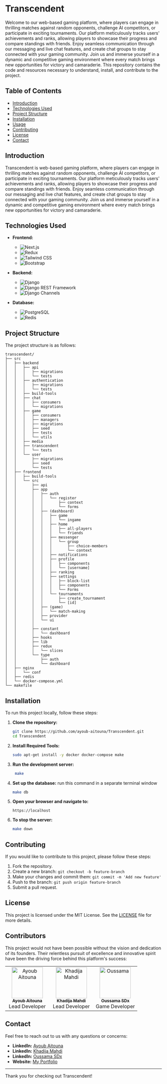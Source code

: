 # Transcendent

Welcome to our web-based gaming platform, where players can engage in thrilling matches against random opponents, challenge AI competitors, or participate in exciting tournaments. Our platform meticulously tracks users' achievements and ranks, allowing players to showcase their progress and compare standings with friends. Enjoy seamless communication through our messaging and live chat features, and create chat groups to stay connected with your gaming community. Join us and immerse yourself in a dynamic and competitive gaming environment where every match brings new opportunities for victory and camaraderie.
This repository contains the code and resources necessary to understand, install, and contribute to the project.

## Table of Contents

- [Introduction](#introduction)
- [Technologies Used](#technologies-used)
- [Project Structure](#project-structure)
- [Installation](#installation)
- [Usage](#usage)
- [Contributing](#contributing)
- [License](#license)
- [Contact](#contact)

## Introduction

Transcendent is web-based gaming platform, where players can engage in thrilling matches against random opponents, challenge AI competitors, or participate in exciting tournaments. Our platform meticulously tracks users' achievements and ranks, allowing players to showcase their progress and compare standings with friends. Enjoy seamless communication through our messaging and live chat features, and create chat groups to stay connected with your gaming community. Join us and immerse yourself in a dynamic and competitive gaming environment where every match brings new opportunities for victory and camaraderie.

## Technologies Used


- **Frontend:**
  - ![Next.js](https://img.shields.io/badge/Next.js-000000?style=for-the-badge&logo=next.js&logoColor=white)
  - ![Redux](https://img.shields.io/badge/Redux-764ABC?style=for-the-badge&logo=redux&logoColor=white)
  - ![Tailwind CSS](https://img.shields.io/badge/Tailwind_CSS-38B2AC?style=for-the-badge&logo=tailwind-css&logoColor=white)
  - ![Bootstrap](https://img.shields.io/badge/Bootstrap-7952B3?style=for-the-badge&logo=bootstrap&logoColor=white)

- **Backend:**
  - ![Django](https://img.shields.io/badge/Django-092E20?style=for-the-badge&logo=django&logoColor=white)
  - ![Django REST Framework](https://img.shields.io/badge/Django_REST_Framework-092E20?style=for-the-badge&logo=django&logoColor=white)
  - ![Django Channels](https://img.shields.io/badge/Django_Channels-092E20?style=for-the-badge&logo=django&logoColor=white)

- **Database:**
  - ![PostgreSQL](https://img.shields.io/badge/PostgreSQL-336791?style=for-the-badge&logo=postgresql&logoColor=white)
  - ![Redis](https://img.shields.io/badge/Redis-DC382D?style=for-the-badge&logo=redis&logoColor=white)

## Project Structure

The project structure is as follows:

```
transcendent/
├── src
│   ├── backend
│   │   ├── api
│   │   │   ├── migrations
│   │   │   └── tests
│   │   ├── authentication
│   │   │   ├── migrations
│   │   │   └── tests
│   │   ├── build-tools
│   │   ├── chat
│   │   │   ├── consumers
│   │   │   └── migrations
│   │   ├── game
│   │   │   ├── consumers
│   │   │   ├── managers
│   │   │   ├── migrations
│   │   │   ├── seed
│   │   │   ├── tests
│   │   │   └── utils
│   │   ├── media
│   │   ├── transcendent
│   │   │   └── tests
│   │   └── user
│   │       ├── migrations
│   │       ├── seed
│   │       └── tests
│   ├── frontend
│   │   ├── build-tools
│   │   └── src
│   │       ├── api
│   │       ├── app
│   │       │   ├── auth
│   │       │   │   └── register
│   │       │   │       ├── context
│   │       │   │       └── forms
│   │       │   ├── (dashboard)
│   │       │   │   ├── game
│   │       │   │   │   └── ingame
│   │       │   │   ├── home
│   │       │   │   │   ├── all-players
│   │       │   │   │   └── friends
│   │       │   │   ├── messenger
│   │       │   │   │   └── group
│   │       │   │   │       ├── choice-members
│   │       │   │   │       └── context
│   │       │   │   ├── notifications
│   │       │   │   ├── profile
│   │       │   │   │   ├── components
│   │       │   │   │   └── [username]
│   │       │   │   ├── ranking
│   │       │   │   ├── settings
│   │       │   │   │   ├── block-list
│   │       │   │   │   ├── components
│   │       │   │   │   └── Forms
│   │       │   │   └── tournaments
│   │       │   │       ├── create_tournament
│   │       │   │       └── [id]
│   │       │   ├── (game)
│   │       │   │   └── match-making
│   │       │   ├── provider
│   │       │   └── ui
│   │       │      
│   │       ├── constant
│   │       │   └── dashboard
│   │       ├── hooks
│   │       ├── lib
│   │       ├── redux
│   │       │   └── slices
│   │       └── type
│   │           ├── auth
│   │           └── dashboard
│   ├── nginx
│   │   └── conf
│   ├── redis
│   └── docker-compose.yml
└── makefile
```

## Installation

To run this project locally, follow these steps:

1. **Clone the repository:**

   ```sh
   git clone https://github.com/ayoub-aitouna/Transcendent.git
   cd Transcendent
   ```

2. **Install Required Tools:**

   ```sh
   sudo apt-get install -y docker docker-compose make
   ```

3. **Run the development server:**

   ```sh
    make
   ```
4. **Set up the database:** run this command in a separate terminal window

   ```sh
   make db
   ```
5. **Open your browser and navigate to:**
   ```
   https://localhost
   ```
6. **To stop the server:**

   ```sh
   make down
   ```

## Contributing

If you would like to contribute to this project, please follow these steps:

1. Fork the repository.
2. Create a new branch: `git checkout -b feature-branch`
3. Make your changes and commit them: `git commit -m 'Add new feature'`
4. Push to the branch: `git push origin feature-branch`
5. Submit a pull request.

## License

This project is licensed under the MIT License. See the [LICENSE](LICENSE) file for more details.

## Contributors

This project would not have been possible without the vision and dedication of its founders. Their relentless pursuit of excellence and innovative spirit have been the driving force behind this platform's success:
<table>
  <tbody>
    <tr>
      <td align="center" valign="top" width="33.33%">
        <a href="https://github.com/ayoub-aitouna">
          <img src="https://avatars.githubusercontent.com/u/29020220?v=4?s=100" width="100px;" alt="Ayoub Aitouna"/><br />
          <sub><b>Ayoub Aitouna</b></sub>
        </a><br />
        Lead Developer
      </td>
      <td align="center" valign="top" width="33.33%">
        <a href="https://github.com/khadija-mahdi">
          <img src="https://avatars.githubusercontent.com/u/116581015?v=4?s=100" width="100px;" alt="Khadija Mahdi"/><br />
          <sub><b>Khadija Mahdi</b></sub>
        </a><br />
        Lead Developer
      </td>
      <td align="center" valign="top" width="33.33%">
        <a href="https://github.com/placeholder">
          <img src="https://avatars.githubusercontent.com/u/98095867?v=4?s=100" width="100px;" alt="Oussama"/><br />
          <sub><b>Oussama SDx</b></sub>
        </a><br />
        Game Developer
      </td>
    </tr>
  </tbody>
</table>

## Contact

Feel free to reach out to us with any questions or concerns:
- **LinkedIn:** [Ayoub Aitouna](https://www.linkedin.com/in/ayoub-aitouna/)
- **LinkedIn:** [Khadija Mahdi](https://www.linkedin.com/in/khadija-mahdi/)
- **LinkedIn:** [Oussama SDx](https://www.linkedin.com/in/oussama-sdx/)
- **Website:** [My Portfolio](https://ayoub-aitouna.github.io/AyoubAitouna/)
---

Thank you for checking out Transcendent!
